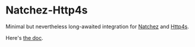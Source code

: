 # Natchez-Http4s

Minimal but nevertheless long-awaited integration for [Natchez](https://github.com/tpolecat/natchez) and [Http4s](https://github.com/http4s/http4s).

Here's [the doc](https://typelevel.org/natchez-http4s/).

